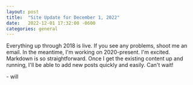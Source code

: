 ```yaml
---
layout: post
title:  "Site Update for December 1, 2022"
date:   2022-12-01 17:32:00 -0600
categories: general
---
```

Everything up through 2018 is live. If you see any problems, shoot me an email. In the meantime, I'm working on 2020-present. I'm excited.  Markdown is so straightforward. Once I get the existing content up and running, I'll be able to add new posts quickly and easily. Can't wait!
<!--more-->
\- will 
